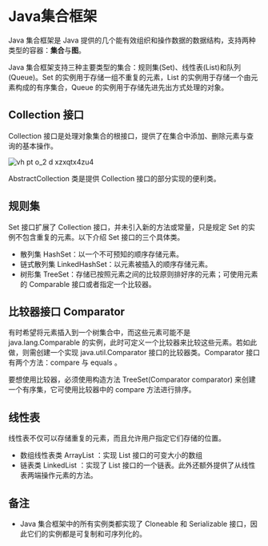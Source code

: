 # Java集合框架
Java 集合框架是 Java 提供的几个能有效组织和操作数据的数据结构，支持两种类型的容器：**集合**与**图**。

Java 集合框架支持三种主要类型的集合：规则集(Set)、线性表(List)和队列(Queue)。Set 的实例用于存储一组不重复的元素，List 的实例用于存储一个由元素构成的有序集合，Queue 的实例用于存储先进先出方式处理的对象。

## Collection 接口
Collection 接口是处理对象集合的根接口，提供了在集合中添加、删除元素与查询的基本操作。

![vh pt o_2 d xzxqtx4zu4](https://cloud.githubusercontent.com/assets/22606175/23020423/06d89b9e-f482-11e6-90a6-fd25d5ca02e2.png)

AbstractCollection 类是提供 Collection 接口的部分实现的便利类。

## 规则集
Set 接口扩展了 Collection 接口，并未引入新的方法或常量，只是规定 Set 的实例不包含重复的元素。以下介绍 Set 接口的三个具体类。

- 散列集 HashSet：以一个不可预知的顺序存储元素。
- 链式散列集 LinkedHashSet：以元素被插入的顺序存储元素。
- 树形集 TreeSet：存储已按照元素之间的比较原则排好序的元素；可使用元素的 Comparable 接口或者指定一个比较器。

## 比较器接口 Comparator
有时希望将元素插入到一个树集合中，而这些元素可能不是 java.lang.Comparable 的实例，此时可定义一个比较器来比较这些元素。若如此做，则需创建一个实现 java.util.Comparator 接口的比较器类。Comparator 接口有两个方法：compare 与 equals 。

要想使用比较器，必须使用构造方法 TreeSet(Comparator comparator) 来创建一个有序集，它可使用比较器中的 compare 方法进行排序。

## 线性表
线性表不仅可以存储重复的元素，而且允许用户指定它们存储的位置。

- 数组线性表类 ArrayList ：实现 List 接口的可变大小的数组
- 链表类 LinkedList ：实现了 List 接口的一个链表。此外还额外提供了从线性表两端操作元素的方法。

## 备注
- Java 集合框架中的所有实例类都实现了 Cloneable 和 Serializable 接口，因此它们的实例都是可复制和可序列化的。

